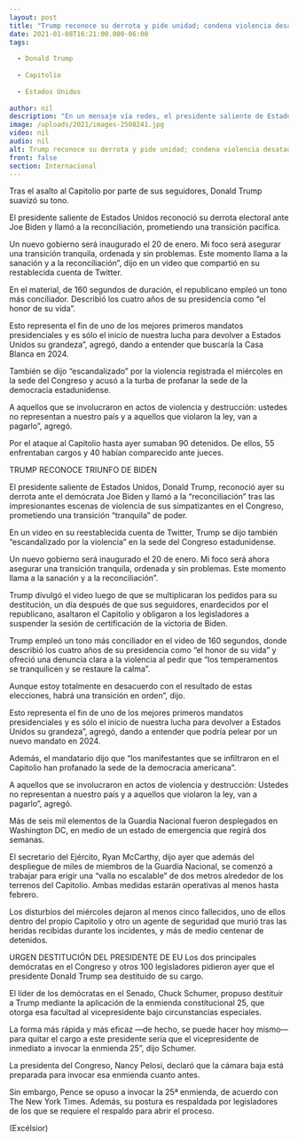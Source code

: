 ```yaml
---
layout: post
title: "Trump reconoce su derrota y pide unidad; condena violencia desatada en asalto al Capitolio"
date: 2021-01-08T16:21:00.000-06:00
tags:
  
  - Donald Trump
  
  - Capitolio
  
  - Estados Unidos
  
author: nil
description: "En un mensaje vía redes, el presidente saliente de Estados Unidos admitió que una nueva administración tomará posesión el 20 de enero, por lo que es necesaria la reconciliación"
image: /uploads/2021/images-2508241.jpg
video: nil
audio: nil
alt: Trump reconoce su derrota y pide unidad; condena violencia desatada en asalto al Capitolio
front: false
section: Internacional
---
```


Tras el asalto al Capitolio por parte de sus seguidores, Donald Trump suavizó su tono.

El presidente saliente de Estados Unidos reconoció su derrota electoral ante Joe Biden y llamó a la reconciliación, prometiendo una transición pacífica.

Un nuevo gobierno será inaugurado el 20 de enero. Mi foco será asegurar una transición tranquila, ordenada y sin problemas. Este momento llama a la sanación y a la reconciliación”, dijo en un video que compartió en su restablecida cuenta de Twitter.

En el material, de 160 segundos de duración, el republicano empleó un tono más conciliador. Describió los cuatro años de su presidencia como “el honor de su vida”.

Esto representa el fin de uno de los mejores primeros mandatos presidenciales y es sólo el inicio de nuestra lucha para devolver a Estados Unidos su grandeza”, agregó, dando a entender que buscaría la Casa Blanca en 2024.

También se dijo “escandalizado” por la violencia registrada el miércoles en la sede del Congreso y acusó a la turba de profanar la sede de la democracia estadunidense.

A aquellos que se involucraron en actos de violencia y destrucción: ustedes no representan a nuestro país y a aquellos que violaron la ley, van a pagarlo”, agregó.

Por el ataque al Capitolio hasta ayer sumaban 90 detenidos. De ellos, 55 enfrentaban cargos y 40 habían comparecido ante jueces.

 
TRUMP RECONOCE TRIUNFO DE BIDEN

El presidente saliente de Estados Unidos, Donald Trump, reconoció ayer su derrota ante el demócrata Joe Biden y llamó a la “reconciliación” tras las impresionantes escenas de violencia de sus simpatizantes en el Congreso, prometiendo una transición “tranquila” de poder.

En un video en su reestablecida cuenta de Twitter, Trump se dijo también “escandalizado por la violencia” en la sede del Congreso estadunidense.

Un nuevo gobierno será inaugurado el 20 de enero. Mi foco será ahora asegurar una transición tranquila, ordenada y sin problemas. Este momento llama a la sanación y a la reconciliación”.

Trump divulgó el video luego de que se multiplicaran los pedidos para su destitución, un día después de que sus seguidores, enardecidos por el republicano, asaltaron el Capitolio y obligaron a los legisladores a suspender la sesión de certificación de la victoria de Biden.

Trump empleó un tono más conciliador en el video de 160 segundos, donde describió los cuatro años de su presidencia como “el honor de su vida” y ofreció una denuncia clara a la violencia al pedir que “los temperamentos se tranquilicen y se restaure la calma”.

Aunque estoy totalmente en desacuerdo con el resultado de estas elecciones, habrá una transición en orden”, dijo.

 
Esto representa el fin de uno de los mejores primeros mandatos presidenciales y es sólo el inicio de nuestra lucha para devolver a Estados Unidos su grandeza”, agregó, dando a entender que podría pelear por un nuevo mandato en 2024.

Además, el mandatario dijo que “los manifestantes que se infiltraron en el Capitolio han profanado la sede de la democracia americana”.

A aquellos que se involucraron en actos de violencia y destrucción: Ustedes no representan a nuestro país y a aquellos que violaron la ley, van a pagarlo”, agregó.

Más de seis mil elementos de la Guardia Nacional fueron desplegados en Washington DC, en medio de un estado de emergencia que regirá dos semanas.

El secretario del Ejército, Ryan McCarthy, dijo ayer que además del despliegue de miles de miembros de la Guardia Nacional, se comenzó a trabajar para erigir una “valla no escalable” de dos metros alrededor de los terrenos del Capitolio. Ambas medidas estarán operativas al menos hasta febrero.

Los disturbios del miércoles dejaron al menos cinco fallecidos, uno de ellos dentro del propio Capitolio y otro un agente de seguridad que murió tras las heridas recibidas durante los incidentes, y más de medio centenar de detenidos.

URGEN DESTITUCIÓN DEL PRESIDENTE DE EU
Los dos principales demócratas en el Congreso y otros 100 legisladores pidieron ayer que el presidente Donald Trump sea destituido de su cargo.

El líder de los demócratas en el Senado, Chuck Schumer, propuso destituir a Trump mediante la aplicación de la enmienda constitucional 25, que otorga esa facultad al vicepresidente bajo circunstancias especiales.

La forma más rápida y más eficaz —de hecho, se puede hacer hoy mismo— para quitar el cargo a este presidente sería que el vicepresidente de inmediato a invocar la enmienda 25”, dijo Schumer.

La presidenta del Congreso, Nancy Pelosi, declaró que la cámara baja está preparada para invocar esa enmienda cuanto antes.

Sin embargo, Pence se opuso a invocar la 25ª enmienda, de acuerdo con The New York Times. Además, su postura es respaldada por legisladores de los que se requiere el respaldo para abrir el proceso.

(Excélsior)